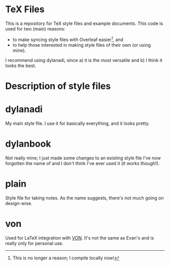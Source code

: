 # TeX Files
This is a repository for TeX style files and example documents. This code is used for two (main) reasons:
- to make syncing style files with Overleaf easier[^fn1], and
- to help those interested in making style files of their own (or using mine).

I recommend using dylanadi, since a) it is the most versatile and b) I think it looks the best.

# Description of style files
# dylanadi
My main style file. I use it for basically everything, and it looks pretty.
# dylanbook
Not really mine; I just made some changes to an existing style file I've now forgotten the name of and I don't think I've ever used it (it works though!).
# plain
Style file for taking notes. As the name suggests, there's not much going on design-wise.
# von
Used for LaTeX integration with [VON](https://github.com/vEnhance/von). It's not the same as Evan's and is really only for personal use.

[^fn1]: This is no longer a reason; I compile locally now!
